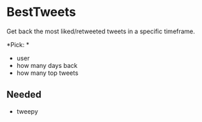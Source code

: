 # BestTweets
 Get back the most liked/retweeted tweets in a specific timeframe.
 
 *Pick: *
 * user
 * how many days back
 * how many top tweets

## Needed
* tweepy
